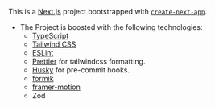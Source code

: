 This is a [Next.js](https://nextjs.org) project bootstrapped with [`create-next-app`](https://nextjs.org/docs/app/api-reference/cli/create-next-app).
- The Project is boosted with the following technologies:
    - [TypeScript](https://www.typescriptlang.org/)
    - [Tailwind CSS](https://tailwindcss.com/)
    - [ESLint](https://eslint.org/)
    - [Prettier](https://prettier.io/) for tailwindcss formatting.
    - [Husky](https://typicode.github.io/husky/#/) for pre-commit hooks.
    - [formik](https://formik.org/)
    - [framer-motion](https://www.framer.com/motion/)
    - Zod